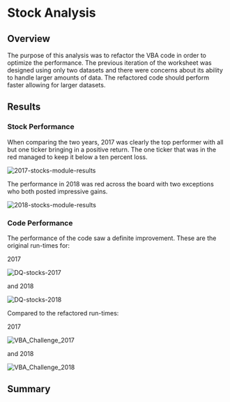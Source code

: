 # Stock Analysis

## Overview
The purpose of this analysis was to refactor the VBA code in order to optimize the performance. The previous iteration of the worksheet was designed using only two datasets and there were concerns about its ability to handle larger amounts of data. The refactored code should perform faster allowing for larger datasets.

## Results
### Stock Performance
When comparing the two years, 2017 was clearly the top performer with all but one ticker bringing in a positive return. The one ticker that was in the red managed to keep it below a ten percent loss.

![2017-stocks-module-results](https://user-images.githubusercontent.com/89947873/147859741-87724eba-3579-4b09-9b50-688ea458dd98.png)

The performance in 2018 was red across the board with two exceptions who both posted impressive gains.

![2018-stocks-module-results](https://user-images.githubusercontent.com/89947873/147859776-7baa6836-6c35-45ca-b82d-f372bc327119.png)


### Code Performance
The performance of the code saw a definite improvement. These are the original run-times for:

2017

![DQ-stocks-2017](https://user-images.githubusercontent.com/89947873/147859801-9b5fd348-b54c-4221-823d-bc19c3362dc2.png)

and 2018

![DQ-stocks-2018](https://user-images.githubusercontent.com/89947873/147859804-3f564cc9-e01c-41cd-aaa0-012f452ddbc6.png)

Compared to the refactored run-times:

2017

![VBA_Challenge_2017](https://user-images.githubusercontent.com/89947873/147859812-91cc26e0-5945-40f4-b201-63aa7def8dff.png)

and 2018

![VBA_Challenge_2018](https://user-images.githubusercontent.com/89947873/147859813-db6cea55-4dcb-40c3-ad76-6d9751eec28d.png)



## Summary
